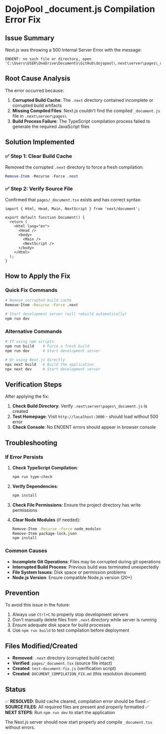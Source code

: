 # DojoPool \_document.js Compilation Error Fix

## Issue Summary

Next.js was throwing a 500 Internal Server Error with the message:

```
ENOENT: no such file or directory, open 'C:\Users\USER\OneDrive\Documents\GitHub\dojopool\.next\server\pages\_document.js'
```

## Root Cause Analysis

The error occurred because:

1. **Corrupted Build Cache**: The `.next` directory contained incomplete or corrupted build artifacts
2. **Missing Compiled Files**: Next.js couldn't find the compiled `_document.js` file in `.next\server\pages\`
3. **Build Process Failure**: The TypeScript compilation process failed to generate the required JavaScript files

## Solution Implemented

### ✅ Step 1: Clear Build Cache

Removed the corrupted `.next` directory to force a fresh compilation:

```powershell
Remove-Item -Recurse -Force .next
```

### ✅ Step 2: Verify Source File

Confirmed that `pages/_document.tsx` exists and has correct syntax:

```tsx
import { Html, Head, Main, NextScript } from 'next/document';

export default function Document() {
  return (
    <Html lang="en">
      <Head />
      <body>
        <Main />
        <NextScript />
      </body>
    </Html>
  );
}
```

## How to Apply the Fix

### Quick Fix Commands

```bash
# Remove corrupted build cache
Remove-Item -Recurse -Force .next

# Start development server (will rebuild automatically)
npm run dev
```

### Alternative Commands

```bash
# If using npm scripts
npm run build    # Force a fresh build
npm run dev      # Start development server

# Or using Next.js directly
npx next build   # Build the application
npx next dev     # Start development server
```

## Verification Steps

After applying the fix:

1. **Check Build Directory**: Verify `.next\server\pages\_document.js` is created
2. **Test Homepage**: Visit `http://localhost:3000` - should load without 500 error
3. **Check Console**: No ENOENT errors should appear in browser console

## Troubleshooting

### If Error Persists

1. **Check TypeScript Compilation**:

   ```bash
   npm run type-check
   ```

2. **Verify Dependencies**:

   ```bash
   npm install
   ```

3. **Check File Permissions**: Ensure the project directory has write permissions

4. **Clear Node Modules** (if needed):
   ```bash
   Remove-Item -Recurse -Force node_modules
   Remove-Item package-lock.json
   npm install
   ```

### Common Causes

- **Incomplete Git Operations**: Files may be corrupted during git operations
- **Interrupted Build Process**: Previous build was terminated unexpectedly
- **File System Issues**: Disk space or permission problems
- **Node.js Version**: Ensure compatible Node.js version (20+)

## Prevention

To avoid this issue in the future:

1. Always use `Ctrl+C` to properly stop development servers
2. Don't manually delete files from `.next` directory while server is running
3. Ensure adequate disk space for build processes
4. Use `npm run build` to test compilation before deployment

## Files Modified/Created

- **Removed**: `.next` directory (corrupted build cache)
- **Verified**: `pages/_document.tsx` (source file intact)
- **Created**: `test-document-fix.js` (verification script)
- **Created**: `DOCUMENT_COMPILATION_FIX.md` (this resolution document)

## Status

✅ **RESOLVED**: Build cache cleared, compilation error should be fixed
✅ **SOURCE FILES**: All required files are present and properly formatted
✅ **NEXT STEPS**: Run `npm run dev` to start the application

The Next.js server should now start properly and compile `_document.tsx` without errors.
